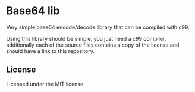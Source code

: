 # Base64 lib
Very simple base64 encode/decode library that can be compiled with c99.

Using this library should be simple, you just need a c99 compiler, additionally each of the source files contains a copy of the license and
should have a link to this repository.

## License
Licensed under the MIT license.

